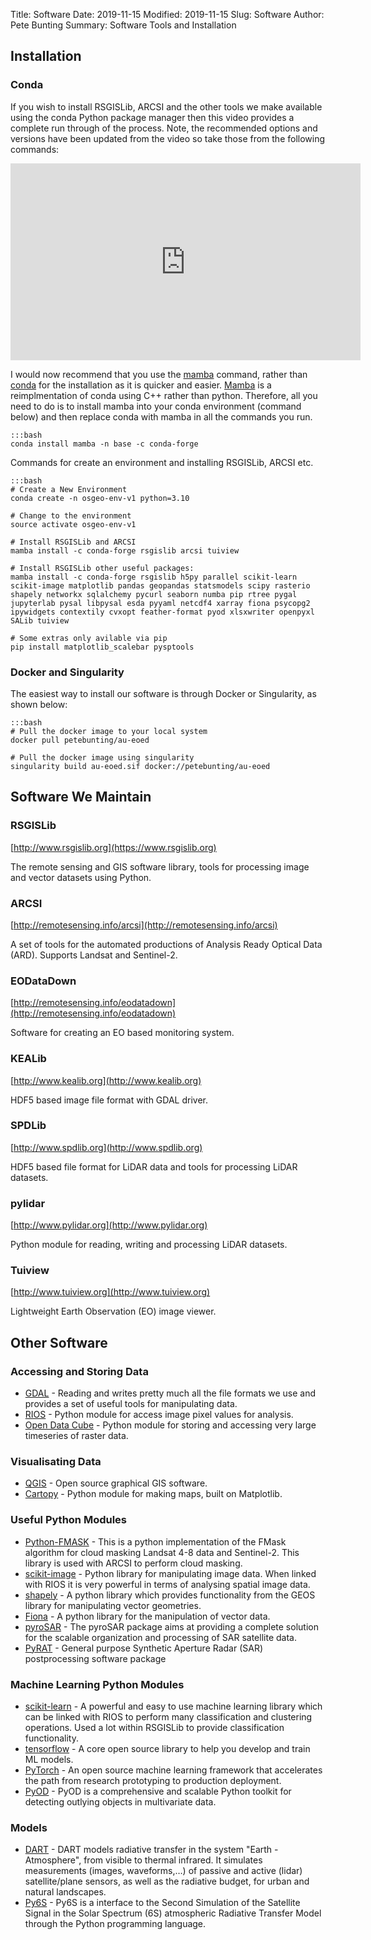 Title: Software
Date: 2019-11-15
Modified: 2019-11-15
Slug: Software
Author: Pete Bunting
Summary: Software Tools and Installation

## Installation

### Conda

If you wish to install RSGISLib, ARCSI and the other tools we make available using the conda Python package manager then this video provides a complete run through of the process. Note, the recommended options and versions have been updated from the video so take those from the following commands:

<iframe width="560" height="315" src="https://www.youtube.com/embed/9HqKLioyAeM" frameborder="0" allow="accelerometer; autoplay; encrypted-media; gyroscope; picture-in-picture" allowfullscreen></iframe>

I would now recommend that you use the [mamba](https://github.com/mamba-org/mamba)  command, rather than [conda](https://docs.conda.io) for the installation as it is quicker and easier. [Mamba](https://github.com/mamba-org/mamba) is a reimplmentation of conda using C++ rather than python. Therefore, all you need to do is to install mamba into your conda environment (command below) and then replace conda with mamba in all the commands you run.

    :::bash
    conda install mamba -n base -c conda-forge


Commands for create an environment and installing RSGISLib, ARCSI etc.
    
    :::bash
    # Create a New Environment
    conda create -n osgeo-env-v1 python=3.10
    
    # Change to the environment
    source activate osgeo-env-v1
    
    # Install RSGISLib and ARCSI
    mamba install -c conda-forge rsgislib arcsi tuiview
    
    # Install RSGISLib other useful packages:
    mamba install -c conda-forge rsgislib h5py parallel scikit-learn scikit-image matplotlib pandas geopandas statsmodels scipy rasterio shapely networkx sqlalchemy pycurl seaborn numba pip rtree pygal jupyterlab pysal libpysal esda pyyaml netcdf4 xarray fiona psycopg2 ipywidgets contextily cvxopt feather-format pyod xlsxwriter openpyxl SALib tuiview
    
    # Some extras only avilable via pip
    pip install matplotlib_scalebar pysptools


### Docker and Singularity
The easiest way to install our software is through Docker or Singularity, as shown below:
    
    :::bash
    # Pull the docker image to your local system
    docker pull petebunting/au-eoed
    
    # Pull the docker image using singularity
    singularity build au-eoed.sif docker://petebunting/au-eoed

## Software We Maintain

### RSGISLib
[http://www.rsgislib.org](https://www.rsgislib.org)

The remote sensing and GIS software library, tools for processing image and vector datasets using Python.

### ARCSI
[http://remotesensing.info/arcsi](http://remotesensing.info/arcsi)

A set of tools for the automated productions of Analysis Ready Optical Data (ARD). Supports Landsat and Sentinel-2.

### EODataDown
[http://remotesensing.info/eodatadown](http://remotesensing.info/eodatadown)

Software for creating an EO based monitoring system.

### KEALib
[http://www.kealib.org](http://www.kealib.org) 

HDF5 based image file format with GDAL driver.

### SPDLib
[http://www.spdlib.org](http://www.spdlib.org) 

HDF5 based file format for LiDAR data and tools for processing LiDAR datasets.

### pylidar
[http://www.pylidar.org](http://www.pylidar.org) 

Python module for reading, writing and processing LiDAR datasets.

### Tuiview
[http://www.tuiview.org](http://www.tuiview.org)

Lightweight Earth Observation (EO) image viewer. 

## Other Software
### Accessing and Storing Data
* [GDAL](http://www.gdal.org) - Reading and writes pretty much all the file formats we use and provides a set of useful tools for manipulating data.
* [RIOS](http://rioshome.org) - Python module for access image pixel values for analysis.
* [Open Data Cube](https://www.opendatacube.org) - Python module for storing and accessing very large timeseries of raster data.

### Visualisating Data
* [QGIS](https://qgis.org) - Open source graphical GIS software.
* [Cartopy](http://scitools.org.uk/cartopy/) - Python module for making maps, built on Matplotlib.

### Useful Python Modules
* [Python-FMASK](http://pythonfmask.org) - This is a python implementation of the FMask algorithm for cloud masking Landsat 4-8 data and Sentinel-2. This library is used with ARCSI to perform cloud masking.
* [scikit-image](http://scikit-image.org) - Python library for manipulating image data. When linked with RIOS it is very powerful in terms of analysing spatial image data.
* [shapely](http://shapely.readthedocs.io) - A python library which provides functionality from the GEOS library for manipulating vector geometries.
* [Fiona](http://toblerity.org/fiona) - A python library for the manipulation of vector data.
* [pyroSAR](https://pyrosar.readthedocs.io) - The pyroSAR package aims at providing a complete solution for the scalable organization and processing of SAR satellite data.
* [PyRAT](https://github.com/birgander2/PyRAT) - General purpose Synthetic Aperture Radar (SAR) postprocessing software package

### Machine Learning Python Modules
* [scikit-learn](http://scikit-image.org) - A powerful and easy to use machine learning library which can be linked with RIOS to perform many classification and clustering operations. Used a lot within RSGISLib to provide classification functionality.
* [tensorflow](https://www.tensorflow.org) - A core open source library to help you develop and train ML models.
* [PyTorch](https://pytorch.org) - An open source machine learning framework that accelerates the path from research prototyping to production deployment.
* [PyOD](https://pyod.readthedocs.io) - PyOD is a comprehensive and scalable Python toolkit for detecting outlying objects in multivariate data.

### Models
* [DART](http://www.cesbio.ups-tlse.fr/us/dart.html) - DART models radiative transfer in the system "Earth - Atmosphere", from visible to thermal infrared. It simulates measurements (images, waveforms,…) of passive and active (lidar) satellite/plane sensors, as well as the radiative budget, for urban and natural landscapes.
* [Py6S](https://py6s.readthedocs.io) - Py6S is a interface to the Second Simulation of the Satellite Signal in the Solar Spectrum (6S) atmospheric Radiative Transfer Model through the Python programming language.
